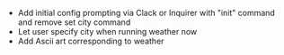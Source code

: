 - Add initial config prompting via Clack or Inquirer with "init" command and remove set city command
- Let user specify city when running weather now
- Add Ascii art corresponding to weather
